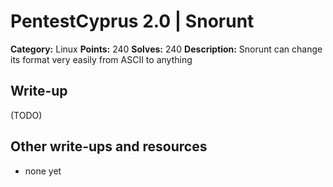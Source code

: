 # PentestCyprus 2.0 | Snorunt

**Category:** Linux
**Points:** 240
**Solves:** 240
**Description:** 
Snorunt can change its format very easily from ASCII to anything

## Write-up

(TODO)

## Other write-ups and resources

* none yet
